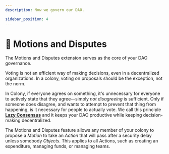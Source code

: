 ```yaml
---
description: Now we govern our DAO.

sidebar_position: 4
---
```


# 🧩 Motions and Disputes

The Motions and Disputes extension serves as the core of your DAO governance. 

Voting is not an efficient way of making decisions, even in a decentralized organizations. In a colony, voting on proposals should be the exception, not the norm. 

In Colony, if everyone agrees on something, it's unnecessary for everyone to actively state that they agree—simply _not disagreeing_ is sufficient. Only if someone does disagree, and wants to attempt to prevent that thing from happening, is it necessary for people to actually vote. We call this principle [**Lazy Consensus**](../../../learn/dao-builders-toolkit/lazy-consensus.md) and it keeps your DAO productive while keeping decision-making decentralized. 


The Motions and Disputes feature allows any member of your colony to propose a _Motion_ to take an _Action_ that will pass after a security delay unless somebody _Objects_. This applies to all Actions, such as creating an expenditure, managing funds, or managing teams.
